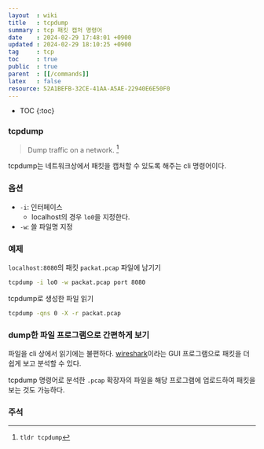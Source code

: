 ```yaml
---
layout  : wiki
title   : tcpdump 
summary : tcp 패킷 캡처 명령어 
date    : 2024-02-29 17:48:01 +0900
updated : 2024-02-29 18:10:25 +0900
tag     : tcp 
toc     : true
public  : true
parent  : [[/commands]] 
latex   : false
resource: 52A1BEFB-32CE-41AA-A5AE-22940E6E50F0
---
```

* TOC
{:toc}

### tcpdump

> Dump traffic on a network. [^1]

tcpdump는 네트워크상에서 패킷을 캡처할 수 있도록 해주는 cli 명령어이다.

### 옵션

- `-i`: 인터페이스
	- localhost의 경우 `lo0`을 지정한다.
- `-w`: 쓸 파일명 지정

### 예제

`localhost:8080`의 패킷 `packat.pcap` 파일에 남기기

```bash
tcpdump -i lo0 -w packat.pcap port 8080
```

tcpdump로 생성한 파일 읽기

```bash
tcpdump -qns 0 -X -r packat.pcap
```

### dump한 파일 프로그램으로 간편하게 보기

파일을 cli 상에서 읽기에는 불편하다. [wireshark](https://wireshark.org)이라는 GUI 프로그램으로 패킷을 더 쉽게 보고 분석할 수 있다.

tcpdump 명령어로 분석한 `.pcap` 확장자의 파일을 해당 프로그램에 업로드하여 패킷을 보는 것도 가능하다.

### 주석

[^1]: `tldr tcpdump`

